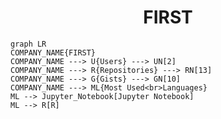 <h1 align="center">FIRST</h1>

```mermaid
graph LR
COMPANY_NAME{FIRST}
COMPANY_NAME ---> U{Users} ---> UN[2]
COMPANY_NAME ---> R{Repositories} ---> RN[13]
COMPANY_NAME ---> G{Gists} ---> GN[10]
COMPANY_NAME ---> ML{Most Used<br>Languages}
ML --> Jupyter_Notebook[Jupyter Notebook]
ML --> R[R]
```
